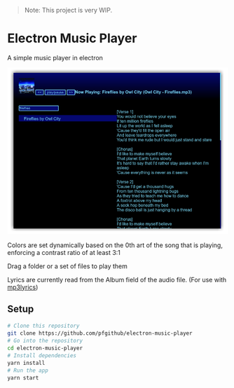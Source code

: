 > Note: This project is very WIP.

# Electron Music Player

A simple music player in electron

![screenshot](.github/demo.png)

Colors are set dynamically based on the 0th art of the song that is playing, enforcing a contrast ratio of at least 3:1

Drag a folder or a set of files to play them

Lyrics are currently read from the Album field of the audio file. (For use with [mp3lyrics](https://github.com/pfgithub/mp3lyrics))

## Setup

```bash
# Clone this repository
git clone https://github.com/pfgithub/electron-music-player
# Go into the repository
cd electron-music-player
# Install dependencies
yarn install
# Run the app
yarn start
```
